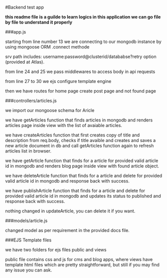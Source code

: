 #Backend test app  

 **this readme file is a guilde to learn logics in this application we can go file by file to understand it properly**

 ###app.js

starting from line number 13
we are connecting to our mongodb instance by using mongoose ORM .connect methode

srv path includes:
username:password@clusterid/datababse?retry option (provided at Atlas).

from line 24 and 25 we pass middlewares to access body in api requests

from line 27 to 30 we ejs configure template engine

then we have routes for home page create post page and not found page


###controllers/articles.js

we import our mongoose schema for Aricle

we have getArticles function that finds articles in mongodb and renders articles page inside view with the list of avaiable articles.

we have createArticles function that first creates copy of title and description from req.body, checks if title avaible and creates and saves a new article document in db and call getArticles function again to refresh articles list in browser.

we have getArticle function that finds for a article for provided valid article id in mongodb and renders blog page inside view with found article object.

we have deleteArticle function that finds for a article and delete for provided valid article id in mongodb and response back with success.

we have publishArticle function that finds for a article and delete for provided valid article id in mongodb and updates its status to published and response back with success.

nothing changed in updateArticle, you can delete it if you want.


###models/article.js

changed model as per requirement in the provided docs file.


###EJS Template files

we have two folders for ejs files public and views

public file contains css and js for cms and blog apps, where views have template html files which are pretty straightforward, but still if you may find any issue you can ask.

